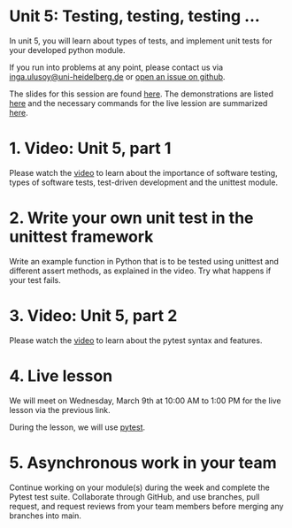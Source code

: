 # Unit 5: Testing, testing, testing ...
In unit 5, you will learn about types of tests, and implement unit tests for your developed python module.

If you run into problems at any point, please contact us via inga.ulusoy@uni-heidelberg.de or [open an issue on github](https://docs.github.com/en/github/managing-your-work-on-github/creating-an-issue).

The slides for this session are found [here](./unit5_SSD_SSC.pdf). The demonstrations are listed [here](./DEMONSTRATIONS.md) and the necessary commands for the live lession are summarized [here](./STEPS.md).

# 1. Video: Unit 5, part 1
Please watch the [video]() to learn about the importance of software testing, types of software tests, test-driven development and the unittest module.

# 2. Write your own unit test in the unittest framework
Write an example function in Python that is to be tested using unittest and different assert methods, as explained in the video. Try what happens if your test fails.

# 3. Video: Unit 5, part 2
Please watch the [video]() to learn about the pytest syntax and features.

# 4. Live lesson
We will meet on Wednesday, March 9th at 10:00 AM to 1:00 PM for the live lesson via the previous link.

During the lesson, we will use [pytest](https://docs.pytest.org/en/stable/).

# 5. Asynchronous work in your team
Continue working on your module(s) during the week and complete the Pytest test suite. Collaborate through GitHub, and use branches, pull request, and request reviews from your team members before merging any branches into main.
